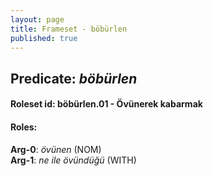 ```yaml
---
layout: page
title: Frameset - böbürlen
published: true
---
```

<h2>Predicate: <i>böbürlen</i></h2>
<h4>Roleset id: böbürlen.01 - Övünerek kabarmak<br>
<h4>Roles:</h4>
<b>Arg-0</b>: <i>övünen</i>  (NOM) <br>
<b>Arg-1</b>: <i>ne ile övündüğü</i>  (WITH) <br>
